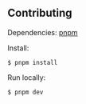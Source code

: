 ## Contributing

Dependencies: [pnpm](https://pnpm.io/)

Install:

```
$ pnpm install
```

Run locally:

```
$ pnpm dev
```
